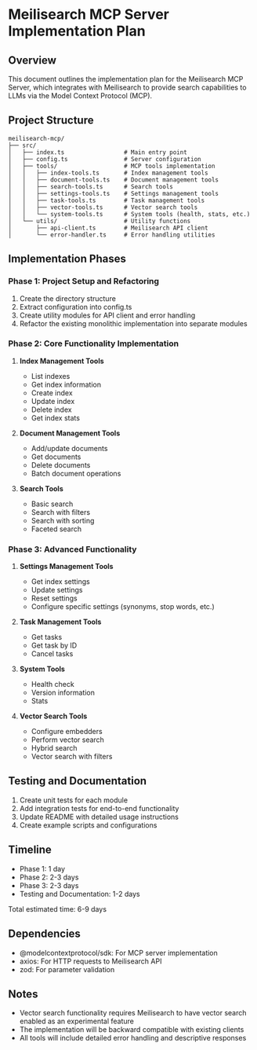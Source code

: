 # Meilisearch MCP Server Implementation Plan

## Overview
This document outlines the implementation plan for the Meilisearch MCP Server, which integrates with Meilisearch to provide search capabilities to LLMs via the Model Context Protocol (MCP).

## Project Structure

```
meilisearch-mcp/
├── src/
│   ├── index.ts                 # Main entry point
│   ├── config.ts                # Server configuration
│   ├── tools/                   # MCP tools implementation
│   │   ├── index-tools.ts       # Index management tools
│   │   ├── document-tools.ts    # Document management tools
│   │   ├── search-tools.ts      # Search tools
│   │   ├── settings-tools.ts    # Settings management tools
│   │   ├── task-tools.ts        # Task management tools
│   │   ├── vector-tools.ts      # Vector search tools 
│   │   └── system-tools.ts      # System tools (health, stats, etc.)
│   └── utils/                   # Utility functions
│       ├── api-client.ts        # Meilisearch API client
│       └── error-handler.ts     # Error handling utilities
```

## Implementation Phases

### Phase 1: Project Setup and Refactoring
1. Create the directory structure
2. Extract configuration into config.ts
3. Create utility modules for API client and error handling
4. Refactor the existing monolithic implementation into separate modules

### Phase 2: Core Functionality Implementation
1. **Index Management Tools**
   - List indexes
   - Get index information
   - Create index
   - Update index
   - Delete index
   - Get index stats

2. **Document Management Tools**
   - Add/update documents
   - Get documents
   - Delete documents
   - Batch document operations

3. **Search Tools**
   - Basic search
   - Search with filters
   - Search with sorting
   - Faceted search

### Phase 3: Advanced Functionality
1. **Settings Management Tools**
   - Get index settings
   - Update settings
   - Reset settings
   - Configure specific settings (synonyms, stop words, etc.)

2. **Task Management Tools**
   - Get tasks
   - Get task by ID
   - Cancel tasks

3. **System Tools**
   - Health check
   - Version information
   - Stats

4. **Vector Search Tools**
   - Configure embedders
   - Perform vector search
   - Hybrid search
   - Vector search with filters

## Testing and Documentation
1. Create unit tests for each module
2. Add integration tests for end-to-end functionality
3. Update README with detailed usage instructions
4. Create example scripts and configurations

## Timeline
- Phase 1: 1 day
- Phase 2: 2-3 days
- Phase 3: 2-3 days
- Testing and Documentation: 1-2 days

Total estimated time: 6-9 days

## Dependencies
- @modelcontextprotocol/sdk: For MCP server implementation
- axios: For HTTP requests to Meilisearch API
- zod: For parameter validation

## Notes
- Vector search functionality requires Meilisearch to have vector search enabled as an experimental feature
- The implementation will be backward compatible with existing clients
- All tools will include detailed error handling and descriptive responses 
